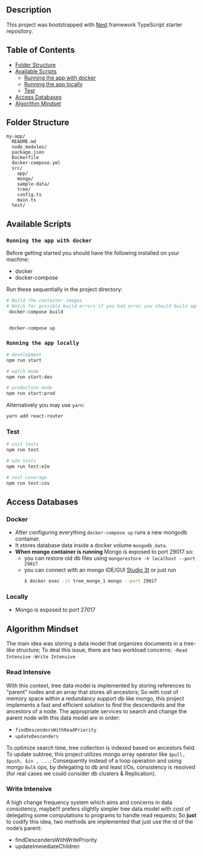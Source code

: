 ## Description

This project was bootstrapped with [Nest](https://github.com/nestjs/nest) framework TypeScript starter repository.

## Table of Contents
- [Folder Structure](#folder-structure)
- [Available Scripts](#available-scripts)
  - [Running the app with docker](#running-the-app-with-docker)
  - [Running the app locally](#running-the-app-locally)
  - [Test](#test)
- [Access Databases](#access-databases)
- [Algorithm Mindset](#algorithm-mindset)


 ## Folder Structure

```
my-app/
  README.md
  node_modules/
  package.json
  Dockerfile
  docker-compose.yml
  src/
    app/
    mongo/
    sample-data/
    tree/
    config.ts
    main.ts
  test/
```

## Available Scripts

### `Running the app with docker`

Before getting started you should have the following installed on your machine:  
  - docker
  - docker-compose

Run these sequentially in the project directory:
```bash
# Build the container images 
# Watch for possible build errors if you had error you should build again  
 docker-compose build


 docker-compose up
```

### `Running the app locally`


```bash
# development
npm run start

# watch mode
npm run start:dev

# production mode
npm run start:prod
```
Alternatively you may use `yarn`:

```sh
yarn add react-router
```

### Test

```bash
# unit tests
npm run test

# e2e tests
npm run test:e2e

# test coverage
npm run test:cov
```


## Access Databases
 
  ### Docker
  - After configuring everything `docker-compose up` runs a new mongodb container.
  - It stores database data inside a docker volume `mongodb_data`.
  - __When mongo container is running__  Mongo is exposed to port 29017  so:
    - you can restore old db files using `mongorestore -h localhost --port 29017` 
    - you can connect with an mongo IDE/GUI  [Studio 3t](https://studio3t.com) or just run
      ```bash
      $ docker exec -it tree_mongo_1 mongo --port 29017
      ```
  ### Locally
  - Mongo is exposed to port 27017

## Algorithm Mindset
  
  The main idea was storing a data model that organizes documents in a tree-like structure; To deal this issue, there are two workload concerns:
  `-Read Intensive`
  `-Write Intensive`

  ### Read Intensive

  With this context, tree data model is implemented by storing references to “parent” nodes and an array that stores all ancestors; So with cost of memory space within a redundancy support db like mongo, this project implements a fast and efficient solution to find the descendants and the ancestors of a node.
  The appropriate services to search and change the parent node with this data model are in order:
  - `findDescendersWithReadPriority`
  - `updateDescenders`

To optimize search time, tree collection is indexed based on ancestors field.<br/>
To update subtree, this project utilizes mongo array operator like `$pull, $push, $in , ...`; Consequently instead of a loop operation and using mongo `Bulk` ops, by delegating to db and least I/Os, consistency is resolved (for real cases we could consider db clusters & Replication).

 ### Write Intensive
  A high change frequency system which aims and concerns in data consistency, maybe!!! prefers slightly simpler tree data model with cost of delegating some computations to programs to handle read requests; So __just__ to codify this idea, two methods are implemented that just use the id of the node’s parent:
  - findDescendersWithWritePriority
  - updateImmediateChildren
